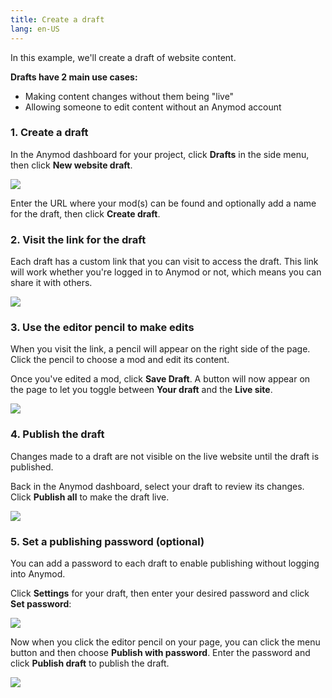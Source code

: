 ```yaml
---
title: Create a draft
lang: en-US
---
```


In this example, we'll create a draft of website content.

**Drafts have 2 main use cases:**

 - Making content changes without them being "live"
 - Allowing someone to edit content without an Anymod account

### 1. Create a draft

In the Anymod dashboard for your project, click **Drafts** in the side menu, then click **New website draft**.

<img src="https://res.cloudinary.com/component/image/upload/c_scale,w_1200/v1534443925/draft-01_yxth07.png">

Enter the URL where your mod(s) can be found and optionally add a name for the draft, then click **Create draft**.

### 2. Visit the link for the draft

Each draft has a custom link that you can visit to access the draft.  This link will work whether you're logged in to Anymod or not, which means you can share it with others.

<img src="https://res.cloudinary.com/component/image/upload/c_scale,w_1200/v1534444339/draft-02_q7ximi.png">

### 3. Use the editor pencil to make edits

When you visit the link, a pencil will appear on the right side of the page. Click the pencil to choose a mod and edit its content.

Once you've edited a mod, click **Save Draft**. A button will now appear on the page to let you toggle between **Your draft** and the **Live site**.

<img src="https://res.cloudinary.com/component/image/upload/c_scale,w_1200/v1534444570/draft-03_tjmufb.png">

### 4. Publish the draft

Changes made to a draft are not visible on the live website until the draft is published.

Back in the Anymod dashboard, select your draft to review its changes. Click **Publish all** to make the draft live.

<img src="https://res.cloudinary.com/component/image/upload/c_scale,w_1200/v1534444984/draft-04_o0htgb.png">

### 5. Set a publishing password (optional)

You can add a password to each draft to enable publishing without logging into Anymod. 

Click **Settings** for your draft, then enter your desired password and click **Set password**:

<img src="https://res.cloudinary.com/component/image/upload/c_scale,w_1200/v1534445178/draft-05_lizvww.png">

Now when you click the editor pencil on your page, you can click the menu button and then choose **Publish with password**.  Enter the password and click **Publish draft** to publish the draft.

<img src="https://res.cloudinary.com/component/image/upload/c_scale,w_1200/v1534445717/draft-06_c6joqf.png">